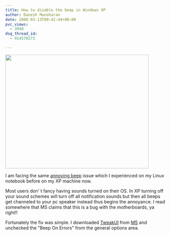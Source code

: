 ```yaml
---
title: How to disable the beep in Windows XP
author: Danesh Manoharan
date: 2008-03-13T00:42:44+00:00
pvc_views:
  - 3948
dsq_thread_id:
  - 914570273

---
```

<img loading="lazy" src="http://farm3.static.flickr.com/2262/2328065253_3ee512fbee_o.jpg" height="357" width="450" />

I am facing the same [annoying beep][1] issue which I experienced on my Linux notebook before on my XP machine now.

Most users don' t fancy having sounds turned on their OS. In XP turning off your sound schemes will turn off all notification sounds but then all beeps get channeled to your pc speaker instead thus begins the annoyance. I read somewhere that MS claims that this is a bug with the motherboards, ya right!!

Fortunately the fix was simple. I downloaded [TweakUI][2] from [MS][3] and unchecked the "Beep On Errors" from the general options area.

 [1]: /posts/how-to-disable-the-beep-in-linux/
 [2]: http://download.microsoft.com/download/f/c/a/fca6767b-9ed9-45a6-b352-839afb2a2679/TweakUiPowertoySetup.exe
 [3]: http://www.microsoft.com/windowsxp/downloads/powertoys/xppowertoys.mspx